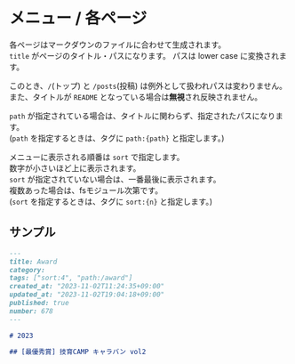 # メニュー / 各ページ

各ページはマークダウンのファイルに合わせて生成されます。  
`title` がページのタイトル・パスになります。
パスは lower case に変換されます。

このとき、`/`(トップ) と `/posts`(投稿) は例外として扱われパスは変わりません。  
また、タイトルが `README` となっている場合は**無視**され反映されません。

`path` が指定されている場合は、タイトルに関わらず、指定されたパスになります。  
(`path` を指定するときは、タグに `path:{path}` と指定します。)

メニューに表示される順番は `sort` で指定します。  
数字が小さいほど上に表示されます。  
`sort` が指定されていない場合は、一番最後に表示されます。  
複数あった場合は、fsモジュール次第です。  
(`sort` を指定するときは、タグに `sort:{n}` と指定します。)

## サンプル

```markdown
---
title: Award
category:
tags: ["sort:4", "path:/award"]
created_at: "2023-11-02T11:24:35+09:00"
updated_at: "2023-11-02T19:04:18+09:00"
published: true
number: 678
---

# 2023

## [最優秀賞] 技育CAMP キャラバン vol2
```
